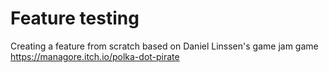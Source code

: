 # Feature testing
Creating a feature from scratch based on Daniel Linssen's game jam game https://managore.itch.io/polka-dot-pirate
